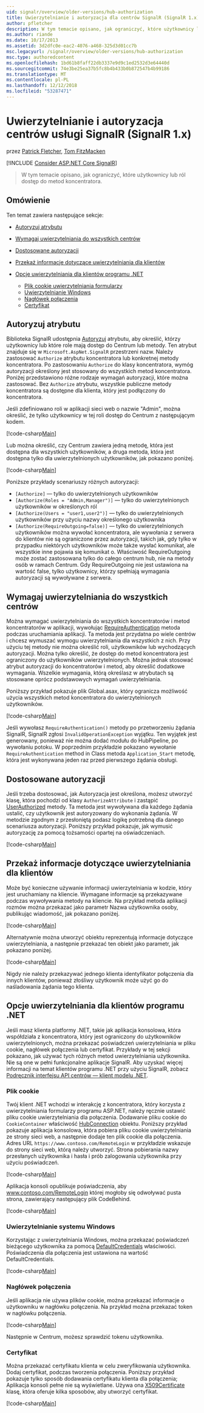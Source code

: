 ```yaml
---
uid: signalr/overview/older-versions/hub-authorization
title: Uwierzytelnianie i autoryzacja dla centrów SignalR (SignalR 1.x) | Dokumentacja firmy Microsoft
author: pfletcher
description: W tym temacie opisano, jak ograniczyć, które użytkownicy lub ról dostęp do metod koncentratora.
ms.author: riande
ms.date: 10/17/2013
ms.assetid: 3d2dfc0e-eac2-4076-a468-325d3d01cc7b
msc.legacyurl: /signalr/overview/older-versions/hub-authorization
msc.type: authoredcontent
ms.openlocfilehash: 1bd61b8faff22db3337e9d9c1ed2532d3e64440d
ms.sourcegitcommit: 74e3be25ea37b5fc8b4b433b0b872547b4b99186
ms.translationtype: MT
ms.contentlocale: pl-PL
ms.lasthandoff: 12/12/2018
ms.locfileid: "53287471"
---
```

<a name="authentication-and-authorization-for-signalr-hubs-signalr-1x"></a>Uwierzytelnianie i autoryzacja centrów usługi SignalR (SignalR 1.x)
====================
przez [Patrick Fletcher](https://github.com/pfletcher), [Tom FitzMacken](https://github.com/tfitzmac)

[!INCLUDE [Consider ASP.NET Core SignalR](~/includes/signalr/signalr-version-disambiguation.md)]

> W tym temacie opisano, jak ograniczyć, które użytkownicy lub ról dostęp do metod koncentratora.


## <a name="overview"></a>Omówienie

Ten temat zawiera następujące sekcje:

- [Autoryzuj atrybutu](#authorizeattribute)
- [Wymagaj uwierzytelniania do wszystkich centrów](#requireauth)
- [Dostosowane autoryzacji](#custom)
- [Przekaż informacje dotyczące uwierzytelniania dla klientów](#passauth)
- [Opcje uwierzytelniania dla klientów programu .NET](#authoptions)

    - [Plik cookie uwierzytelniania formularzy](#cookie)
    - [Uwierzytelnianie Windows](#windows)
    - [Nagłówek połączenia](#header)
    - [Certyfikat](#certificate)

<a id="authorizeattribute"></a>

## <a name="authorize-attribute"></a>Autoryzuj atrybutu

Biblioteka SignalR udostępnia [Autoryzuj](https://msdn.microsoft.com/library/microsoft.aspnet.signalr.authorizeattribute(v=vs.111).aspx) atrybutu, aby określić, którzy użytkownicy lub które role mają dostęp do Centrum lub metody. Ten atrybut znajduje się w `Microsoft.AspNet.SignalR` przestrzeni nazw. Należy zastosować `Authorize` atrybutu koncentratora lub konkretnej metody koncentratora. Po zastosowaniu `Authorize` do klasy koncentratora, wymóg autoryzacji określony jest stosowany do wszystkich metod koncentratora. Poniżej przedstawiono różne rodzaje wymagań autoryzacji, które można zastosować. Bez `Authorize` atrybutu, wszystkie publiczne metody koncentratora są dostępne dla klienta, który jest podłączony do koncentratora.

Jeśli zdefiniowano roli w aplikacji sieci web o nazwie "Admin", można określić, że tylko użytkownicy w tej roli dostęp do Centrum z następującym kodem.

[!code-csharp[Main](hub-authorization/samples/sample1.cs)]

Lub można określić, czy Centrum zawiera jedną metodę, która jest dostępna dla wszystkich użytkowników, a druga metoda, która jest dostępna tylko dla uwierzytelnionych użytkowników, jak pokazano poniżej.

[!code-csharp[Main](hub-authorization/samples/sample2.cs)]

Poniższe przykłady scenariuszy różnych autoryzacji:

- `[Authorize]` — tylko do uwierzytelnionych użytkowników
- `[Authorize(Roles = "Admin,Manager")]` — tylko do uwierzytelnionych użytkowników w określonych ról
- `[Authorize(Users = "user1,user2")]` — tylko do uwierzytelnionych użytkowników przy użyciu nazwy określonego użytkownika
- `[Authorize(RequireOutgoing=false)]` — tylko do uwierzytelnionych użytkowników można wywołać koncentratora, ale wywołania z serwera do klientów nie są ograniczone przez autoryzacji, takich jak, gdy tylko w przypadku niektórych użytkowników może także wysłać komunikat, ale wszystkie inne pojawia się komunikat o. Właściwość RequireOutgoing może zostać zastosowana tylko do całego centrum hub, nie na metody osób w ramach Centrum. Gdy RequireOutgoing nie jest ustawiona na wartość false, tylko użytkownicy, którzy spełniają wymagania autoryzacji są wywoływane z serwera.

<a id="requireauth"></a>

## <a name="require-authentication-for-all-hubs"></a>Wymagaj uwierzytelniania do wszystkich centrów

Można wymagać uwierzytelniania do wszystkich koncentratorów i metod koncentratorów w aplikacji, wywołując [RequireAuthentication](https://msdn.microsoft.com/library/microsoft.aspnet.signalr.hubpipelineextensions.requireauthentication(v=vs.111).aspx) metoda podczas uruchamiania aplikacji. Ta metoda jest przydatna po wiele centrów i chcesz wymuszać wymogu uwierzytelniania dla wszystkich z nich. Przy użyciu tej metody nie można określić roli, użytkowników lub wychodzących autoryzacji. Można tylko określić, że dostęp do metod koncentratora jest ograniczony do użytkowników uwierzytelnionych. Można jednak stosować atrybut autoryzacji do koncentratorów i metod, aby określić dodatkowe wymagania. Wszelkie wymagania, którą określasz w atrybutach są stosowane oprócz podstawowych wymagań uwierzytelniania.

Poniższy przykład pokazuje plik Global.asax, który ogranicza możliwość użycia wszystkich metod koncentratora do uwierzytelnionych użytkowników.

[!code-csharp[Main](hub-authorization/samples/sample3.cs)]

Jeśli wywołasz `RequireAuthentication()` metody po przetworzeniu żądania SignalR, SignalR zgłosi `InvalidOperationException` wyjątku. Ten wyjątek jest generowany, ponieważ nie można dodać modułu do HubPipeline, po wywołaniu potoku. W poprzednim przykładzie pokazano wywołanie `RequireAuthentication` method in Class metoda `Application_Start` metodę, która jest wykonywana jeden raz przed pierwszego żądania obsługi.

<a id="custom"></a>

## <a name="customized-authorization"></a>Dostosowane autoryzacji

Jeśli trzeba dostosować, jak Autoryzacja jest określona, możesz utworzyć klasę, która pochodzi od klasy `AuthorizeAttribute` i zastąpić [UserAuthorized](https://msdn.microsoft.com/library/microsoft.aspnet.signalr.authorizeattribute.userauthorized(v=vs.111).aspx) metody. Ta metoda jest wywoływana dla każdego żądania ustalić, czy użytkownik jest autoryzowany do wykonania żądania. W metodzie zgodnym z przesłoniętą podasz logikę potrzebną dla danego scenariusza autoryzacji. Poniższy przykład pokazuje, jak wymusić autoryzację za pomocą tożsamości opartej na oświadczeniach.

[!code-csharp[Main](hub-authorization/samples/sample4.cs)]

<a id="passauth"></a>

## <a name="pass-authentication-information-to-clients"></a>Przekaż informacje dotyczące uwierzytelniania dla klientów

Może być konieczne używanie informacji uwierzytelniania w kodzie, który jest uruchamiany na kliencie. Wymagane informacje są przekazywane podczas wywoływania metody na kliencie. Na przykład metoda aplikacji rozmów można przekazać jako parametr Nazwa użytkownika osoby, publikując wiadomość, jak pokazano poniżej.

[!code-csharp[Main](hub-authorization/samples/sample5.cs)]

Alternatywnie można utworzyć obiektu reprezentują informacje dotyczące uwierzytelniania, a następnie przekazać ten obiekt jako parametr, jak pokazano poniżej.

[!code-csharp[Main](hub-authorization/samples/sample6.cs)]

Nigdy nie należy przekazywać jednego klienta identyfikator połączenia dla innych klientów, ponieważ złośliwy użytkownik może użyć go do naśladowania żądania tego klienta.

<a id="authoptions"></a>

## <a name="authentication-options-for-net-clients"></a>Opcje uwierzytelniania dla klientów programu .NET

Jeśli masz klienta platformy .NET, takie jak aplikacja konsolowa, która współdziała z koncentratora, który jest ograniczony do użytkowników uwierzytelnionych, można przekazać poświadczeń uwierzytelniania w pliku cookie, nagłówek połączenia lub certyfikat. Przykłady w tej sekcji pokazano, jak używać tych różnych metod uwierzytelniania użytkownika. Nie są one w pełni funkcjonalne aplikacje SignalR. Aby uzyskać więcej informacji na temat klientów programu .NET przy użyciu SignalR, zobacz [Podręcznik interfejsu API centrów — klient modelu .NET](../guide-to-the-api/hubs-api-guide-net-client.md).

<a id="cookie"></a>

### <a name="cookie"></a>Plik cookie

Twój klient .NET wchodzi w interakcję z koncentratora, który korzysta z uwierzytelniania formularzy programu ASP.NET, należy ręcznie ustawić pliku cookie uwierzytelniania dla połączenia. Dodawanie pliku cookie do `CookieContainer` właściwość [HubConnection](https://msdn.microsoft.com/library/microsoft.aspnet.signalr.client.hubs.hubconnection(v=vs.111).aspx) obiektu. Poniższy przykład pokazuje aplikacja konsolowa, która pobiera pliku cookie uwierzytelniania ze strony sieci web, a następnie dodaje ten plik cookie dla połączenia. Adres URL `https://www.contoso.com/RemoteLogin` w przykładzie wskazuje do strony sieci web, którą należy utworzyć. Strona pobierania nazwy przesłanych użytkownika i hasła i prób zalogowania użytkownika przy użyciu poświadczeń.

[!code-csharp[Main](hub-authorization/samples/sample7.cs)]

Aplikacja konsoli opublikuje poświadczenia, aby www.contoso.com/RemoteLogin której mogłoby się odwoływać pusta strona, zawierający następujący plik CodeBehind.

[!code-csharp[Main](hub-authorization/samples/sample8.cs)]

<a id="windows"></a>

### <a name="windows-authentication"></a>Uwierzytelnianie systemu Windows

Korzystając z uwierzytelniania Windows, można przekazać poświadczeń bieżącego użytkownika za pomocą [DefaultCredentials](https://msdn.microsoft.com/library/system.net.credentialcache.defaultcredentials.aspx) właściwości. Poświadczenia dla połączenia jest ustawiona na wartość DefaultCredentials.

[!code-csharp[Main](hub-authorization/samples/sample9.cs?highlight=6)]

<a id="header"></a>

### <a name="connection-header"></a>Nagłówek połączenia

Jeśli aplikacja nie używa plików cookie, można przekazać informacje o użytkowniku w nagłówku połączenia. Na przykład można przekazać token w nagłówku połączenia.

[!code-csharp[Main](hub-authorization/samples/sample10.cs?highlight=6)]

Następnie w Centrum, możesz sprawdzić tokenu użytkownika.

<a id="certificate"></a>

### <a name="certificate"></a>Certyfikat

Można przekazać certyfikatu klienta w celu zweryfikowania użytkownika. Dodaj certyfikat, podczas tworzenia połączenia. Poniższy przykład pokazuje tylko sposób dodawania certyfikatu klienta dla połączenia; Aplikacja konsoli pełne nie są wyświetlane. Używa ona [X509Certificate](https://msdn.microsoft.com/library/system.security.cryptography.x509certificates.x509certificate.aspx) klasę, która oferuje kilka sposobów, aby utworzyć certyfikat.

[!code-csharp[Main](hub-authorization/samples/sample11.cs?highlight=6)]
